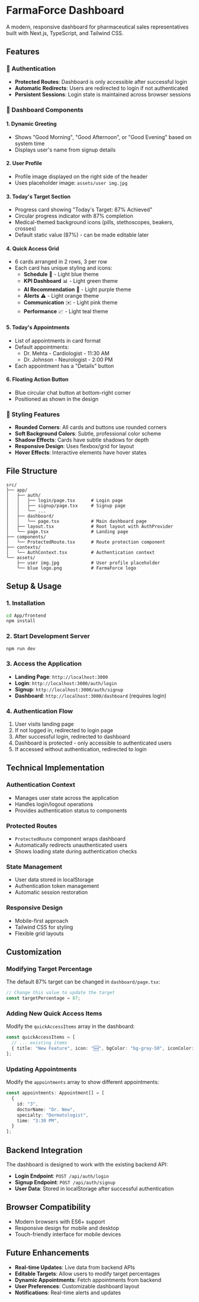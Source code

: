 # FarmaForce Dashboard

A modern, responsive dashboard for pharmaceutical sales representatives built with Next.js, TypeScript, and Tailwind CSS.

## Features

### 🔐 Authentication
- **Protected Routes**: Dashboard is only accessible after successful login
- **Automatic Redirects**: Users are redirected to login if not authenticated
- **Persistent Sessions**: Login state is maintained across browser sessions

### 📱 Dashboard Components

#### 1. **Dynamic Greeting**
- Shows "Good Morning", "Good Afternoon", or "Good Evening" based on system time
- Displays user's name from signup details

#### 2. **User Profile**
- Profile image displayed on the right side of the header
- Uses placeholder image: `assets/user img.jpg`

#### 3. **Today's Target Section**
- Progress card showing "Today's Target: 87% Achieved"
- Circular progress indicator with 87% completion
- Medical-themed background icons (pills, stethoscopes, beakers, crosses)
- Default static value (87%) - can be made editable later

#### 4. **Quick Access Grid**
- 6 cards arranged in 2 rows, 3 per row
- Each card has unique styling and icons:
  - **Schedule** 📅 - Light blue theme
  - **KPI Dashboard** 📊 - Light green theme
  - **AI Recommendation** 🤖 - Light purple theme
  - **Alerts** ⚠️ - Light orange theme
  - **Communication** ✉️ - Light pink theme
  - **Performance** 📈 - Light teal theme

#### 5. **Today's Appointments**
- List of appointments in card format
- Default appointments:
  - Dr. Mehta - Cardiologist - 11:30 AM
  - Dr. Johnson - Neurologist - 2:00 PM
- Each appointment has a "Details" button

#### 6. **Floating Action Button**
- Blue circular chat button at bottom-right corner
- Positioned as shown in the design

### 🎨 Styling Features
- **Rounded Corners**: All cards and buttons use rounded corners
- **Soft Background Colors**: Subtle, professional color scheme
- **Shadow Effects**: Cards have subtle shadows for depth
- **Responsive Design**: Uses flexbox/grid for layout
- **Hover Effects**: Interactive elements have hover states

## File Structure

```
src/
├── app/
│   ├── auth/
│   │   ├── login/page.tsx      # Login page
│   │   ├── signup/page.tsx     # Signup page
│   │   └── ...
│   ├── dashboard/
│   │   └── page.tsx            # Main dashboard page
│   ├── layout.tsx              # Root layout with AuthProvider
│   └── page.tsx                # Landing page
├── components/
│   └── ProtectedRoute.tsx      # Route protection component
├── contexts/
│   └── AuthContext.tsx         # Authentication context
└── assets/
    ├── user img.jpg            # User profile placeholder
    └── blue logo.png           # FarmaForce logo
```

## Setup & Usage

### 1. **Installation**
```bash
cd App/frontend
npm install
```

### 2. **Start Development Server**
```bash
npm run dev
```

### 3. **Access the Application**
- **Landing Page**: `http://localhost:3000`
- **Login**: `http://localhost:3000/auth/login`
- **Signup**: `http://localhost:3000/auth/signup`
- **Dashboard**: `http://localhost:3000/dashboard` (requires login)

### 4. **Authentication Flow**
1. User visits landing page
2. If not logged in, redirected to login page
3. After successful login, redirected to dashboard
4. Dashboard is protected - only accessible to authenticated users
5. If accessed without authentication, redirected to login

## Technical Implementation

### **Authentication Context**
- Manages user state across the application
- Handles login/logout operations
- Provides authentication status to components

### **Protected Routes**
- `ProtectedRoute` component wraps dashboard
- Automatically redirects unauthenticated users
- Shows loading state during authentication checks

### **State Management**
- User data stored in localStorage
- Authentication token management
- Automatic session restoration

### **Responsive Design**
- Mobile-first approach
- Tailwind CSS for styling
- Flexible grid layouts

## Customization

### **Modifying Target Percentage**
The default 87% target can be changed in `dashboard/page.tsx`:
```typescript
// Change this value to update the target
const targetPercentage = 87;
```

### **Adding New Quick Access Items**
Modify the `quickAccessItems` array in the dashboard:
```typescript
const quickAccessItems = [
  // ... existing items
  { title: "New Feature", icon: "🆕", bgColor: "bg-gray-50", iconColor: "text-gray-600" }
];
```

### **Updating Appointments**
Modify the `appointments` array to show different appointments:
```typescript
const appointments: Appointment[] = [
  {
    id: "3",
    doctorName: "Dr. New",
    specialty: "Dermatologist",
    time: "3:30 PM",
  }
];
```

## Backend Integration

The dashboard is designed to work with the existing backend API:
- **Login Endpoint**: `POST /api/auth/login`
- **Signup Endpoint**: `POST /api/auth/signup`
- **User Data**: Stored in localStorage after successful authentication

## Browser Compatibility

- Modern browsers with ES6+ support
- Responsive design for mobile and desktop
- Touch-friendly interface for mobile devices

## Future Enhancements

- **Real-time Updates**: Live data from backend APIs
- **Editable Targets**: Allow users to modify target percentages
- **Dynamic Appointments**: Fetch appointments from backend
- **User Preferences**: Customizable dashboard layout
- **Notifications**: Real-time alerts and updates
